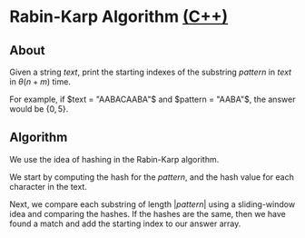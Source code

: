 # Rabin-Karp Algorithm [(C++)](./rabin-karp.cpp)

## About

Given a string $text$, print the starting indexes of the substring $pattern$ in $text$ in $\theta(n + m)$ time.

For example, if $text = "AABACAABA"$ and $pattern = "AABA"$, the answer would be $\{ 0, 5 \}$.

## Algorithm

We use the idea of hashing in the Rabin-Karp algorithm.

We start by computing the hash for the $pattern$, and the hash value for each character in the text.

Next, we compare each substring of length $|pattern|$ using a sliding-window idea and comparing the hashes. If the hashes are the same, then we have found a match and add the starting index to our answer array.
